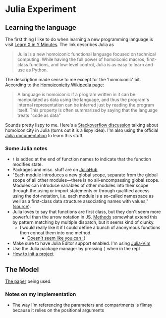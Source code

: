 # Julia Experiment

## Learning the language
The first thing I like to do when learning a new programming language is visit
[Learn X in Y Minutes](https://learnxinyminutes.com/docs/julia/). The link
describes Julia as

> Julia is a new homoiconic functional language focused on technical 
  computing. While having the full power of homoiconic macros, first-class 
  functions, and low-level control, Julia is as easy to learn and use as 
  Python.

The description made sense to me except for the 'homoiconic' bit. According to
the 
[Homoiconicity Wikipedia page:](https://en.wikipedia.org/wiki/Homoiconicity#:~:text=A%20language%20is%20homoiconic%20if,treats%20%22code%20as%20data%22.)
> A language is homoiconic if a program written in it can be manipulated as 
  data using the language, and thus the program's internal representation can 
  be inferred just by reading the program itself. This property is often 
  summarized by saying that the language treats "code as data"

Sounds pretty lispy to me. Here's a 
[Stackoverflow discussion](https://stackoverflow.com/questions/31733766/in-what-sense-are-languages-like-elixir-and-julia-homoiconic)
talking about homoiconicity in Julia (turns out it is a lispy idea).
I'm also using the official 
[Julia documentation](https://docs.julialang.org/en/v1/manual/getting-started/)
to learn this stuff.

### Some Julia notes
- `!` is added at the end of function names to indicate that the function
  modifies state.
- Packages and misc. stuff are on [JuliaHub](https://juliahub.com/ui/Home)
- "Each module introduces a new global scope, separate from the global scope of 
  all other modules—there is no all-encompassing global scope. Modules can 
  introduce variables of other modules into their scope through the using or 
  import statements or through qualified access using the dot-notation, i.e. 
  each module is a so-called namespace as well as a first-class data structure 
  associating names with values," ([source](https://docs.julialang.org/en/v1/manual/variables-and-scoping/)).
- Julia loves to say that functions are first class, but they don't seem more
  powerful than the arrow notation in JS. [Methods](https://docs.julialang.org/en/v1/manual/methods/)
  somewhat extend this by pattern matching by multiple dispatch, but
  it seems kind of clunky.
  - I would really like it if I could define a bunch of anonymous functions
    then concat them into one method.
    - [Doesn't seem like you can :(](https://github.com/JuliaLang/julia/issues/13259)
- Make sure to have Julia Editor support enabled. I'm using
  [Julia-Vim](https://github.com/JuliaEditorSupport/julia-vim)
- Use the Julia package manager by pressing `]` when in the repl
- [How to init a project](https://towardsdatascience.com/how-to-setup-project-environments-in-julia-ec8ae73afe9c)

## The Model

[The paper](https://www.sciencedirect.com/science/article/pii/S0960077921000424)
being used.


### Notes on my implementation
- The way I'm referencing the parameters and compartments is flimsy
  because it relies on the positional arguments

